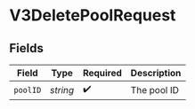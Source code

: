 # V3DeletePoolRequest


## Fields

| Field              | Type               | Required           | Description        |
| ------------------ | ------------------ | ------------------ | ------------------ |
| `poolID`           | *string*           | :heavy_check_mark: | The pool ID        |